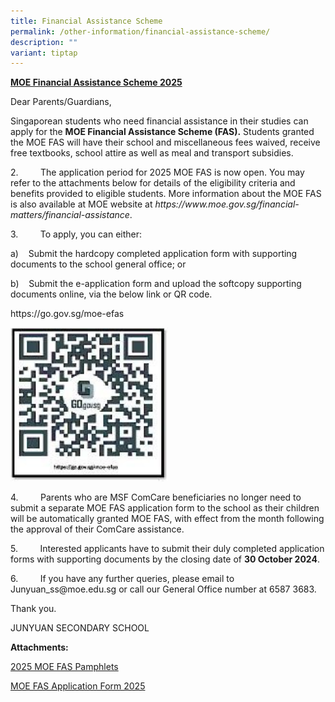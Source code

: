 ```yaml
---
title: Financial Assistance Scheme
permalink: /other-information/financial-assistance-scheme/
description: ""
variant: tiptap
---
```

<p><strong><u>MOE Financial Assistance Scheme 2025</u></strong>
</p>
<p>Dear Parents/Guardians,</p>
<p>Singaporean students who need financial assistance in their studies can
apply for the <strong>MOE Financial Assistance Scheme (FAS).</strong> Students
granted the MOE FAS will have their school and miscellaneous fees waived,
receive free textbooks, school attire as well as meal and transport subsidies.</p>
<p>2.&nbsp;&nbsp;&nbsp;&nbsp;&nbsp;&nbsp;&nbsp;&nbsp; The application period
for 2025 MOE FAS is now open. You may refer to the attachments below for
details of the eligibility criteria and benefits provided to eligible students.
More information about the MOE FAS is also available at MOE website at <em><a rel="noopener noreferrer nofollow" target="_blank">https://www.moe.gov.sg/financial-matters/financial-assistance</a></em>.</p>
<p>3.&nbsp;&nbsp;&nbsp;&nbsp;&nbsp;&nbsp;&nbsp;&nbsp; To apply, you can either:</p>
<p>a)&nbsp;&nbsp;&nbsp; Submit the hardcopy completed application form with
supporting documents to the school general office; or</p>
<p>b)&nbsp;&nbsp;&nbsp; Submit the e-application form and upload the softcopy
supporting documents online, via the below link or QR code.</p>
<p><a rel="noopener noreferrer nofollow" target="_blank">https://go.gov.sg/moe-efas</a>
</p>
<div class="isomer-image-wrapper">
<img style="width: 50%;" height="auto" width="100%" alt="" src="/images/Picture1sfsf.jpg">
</div>
<p>4.&nbsp;&nbsp;&nbsp;&nbsp;&nbsp;&nbsp;&nbsp;&nbsp; Parents who are MSF
ComCare beneficiaries no longer need to submit a separate MOE FAS application
form to the school as their children will be automatically granted MOE
FAS, with effect from the month following the approval of their ComCare
assistance.</p>
<p>5.&nbsp;&nbsp;&nbsp;&nbsp;&nbsp;&nbsp;&nbsp;&nbsp; Interested applicants
have to submit their duly completed application forms with supporting documents
by the closing date of <strong>30 October 2024</strong>.</p>
<p>6.&nbsp;&nbsp;&nbsp;&nbsp;&nbsp;&nbsp;&nbsp;&nbsp; If you have any further
queries, please email to <a rel="noopener noreferrer nofollow" target="_blank">Junyuan_ss@moe.edu.sg</a> or
call our General Office number at 6587 3683.</p>
<p>Thank you.</p>
<p>JUNYUAN SECONDARY SCHOOL</p>
<p><strong>Attachments:</strong>
</p>
<p><a href="/files/2025_MOE_FAS_Pamphlets.pdf" rel="noopener nofollow" target="_blank">2025 MOE FAS Pamphlets</a>
</p>
<p><a href="/files/MOE_FAS_Application_Form_2025.pdf" rel="noopener nofollow" target="_blank">MOE FAS Application Form 2025</a>
</p>